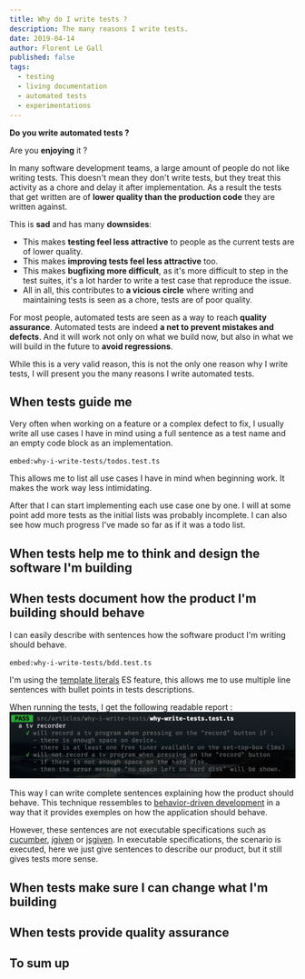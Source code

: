 ```yaml
---
title: Why do I write tests ?
description: The many reasons I write tests.
date: 2019-04-14
author: Florent Le Gall
published: false
tags:
  - testing
  - living documentation
  - automated tests
  - experimentations
---
```


**Do you write automated tests ?**

Are you **enjoying** it ?

In many software development teams, a large amount of people do not like writing tests. This doesn't mean they don't write tests, but they treat this activity as a chore and delay it after implementation. As a result the tests that get written are of **lower quality than the production code** they are written against.

This is **sad** and has many **downsides**:

- This makes **testing feel less attractive** to people as the current tests are of lower quality.
- This makes **improving tests feel less attractive** too.
- This makes **bugfixing more difficult**, as it's more difficult to step in the test suites, it's a lot harder to write a test case that reproduce the issue.
- All in all, this contributes to **a vicious circle** where writing and maintaining tests is seen as a chore, tests are of poor quality.

For most people, automated tests are seen as a way to reach **quality assurance**. Automated tests are indeed **a net to prevent mistakes and defects**. And it will work not only on what we build now, but also in what we will build in the future to **avoid regressions**.

While this is a very valid reason, this is not the only one reason why I write tests, I will present you the many reasons I write automated tests.

## When tests guide me

Very often when working on a feature or a complex defect to fix, I usually write all use cases I have in mind using a full sentence as a test name and an empty code block as an implementation.

`embed:why-i-write-tests/todos.test.ts`

This allows me to list all use cases I have in mind when beginning work. It makes the work way less intimidating.

After that I can start implementing each use case one by one. I will at some point add more tests as the initial lists was probably incomplete. I can also see how much progress I've made so far as if it was a todo list.

## When tests help me to think and design the software I'm building

## When tests document how the product I'm building should behave

I can easily describe with sentences how the software product I'm writing should behave.

`embed:why-i-write-tests/bdd.test.ts`

I'm using the [template literals](https://developer.mozilla.org/en-US/docs/Web/JavaScript/Reference/Template_literals) ES feature, this allows me to use multiple line sentences with bullet points in tests descriptions.

When running the tests, I get the following readable report :
![](./jest.png)

This way I can write complete sentences explaining how the product should behave. This technique ressembles to [behavior-driven development](https://en.wikipedia.org/wiki/Behavior-driven_development) in a way that it provides exemples on how the application should behave.

However, these sentences are not executable specifications such as [cucumber](https://cucumber.io/), [jgiven](http://jgiven.org/) or [jsgiven](https://jsgiven.org/). In executable specifications, the scenario is executed, here we just give sentences to describe our product, but it still gives tests more sense.

## When tests make sure I can change what I'm building

## When tests provide quality assurance

## To sum up
